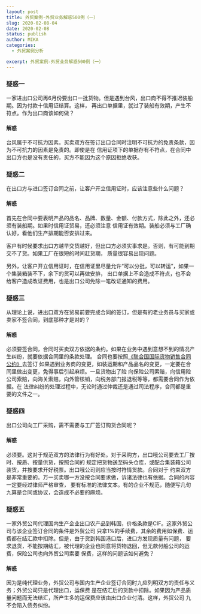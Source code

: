 ```yaml
---
layout: post
title: 外贸案例-外贸业务解惑500例（一）
slug: 2020-02-08-04
date: 2020-02-08
status: publish
author: MIKA
categories: 
  - 外贸案例分析

excerpt: 外贸案例-外贸业务解惑500例（一）
---
```


### 疑惑一

一家进出口公司再6月份要出口一批货物。但是遇到台风，出口商不得不推迟装船期。因为付款十信用证结算。这样，
再出口单据里，就过了装船有效期，产生不符点。作为出口商该如何做？

#### 解惑

台风属于不可抗力因素。买卖双方在签订出口合同时注明不可抗力的免责条款，因为不可抗力的因素是免责的。即使是在
信用证项下的单据存有不符点，在合同中出口方也是没有责任的，买方不能因为这个原因拒绝收获。

### 疑惑二

在出口方与进口签订合同之前，让客户开立信用证时，应该注意些什么问题？

#### 解惑
首先在合同中要表明产品的品名、品牌、数量、金额、付款方式，除此之外，还必须有装船期。如果时信用证贸易，还必须注意
信用证有效期。装船必须与工厂确认好，看他们生产排期能否安排过来。

客户有时候要求出口方越早交货越好，但出口方必须实事求是。否则，有可能到期交不了货。如果工厂在很短的时间赶货期，
质量很容易出现问题。

另外，让客户开立信用证时，在信用证里尽量允许“可以分批，可以转运”，如果一个集装箱装不下，余下的货可以再做安排，
出口单据上不会造成不符点，也不会给客户造成改证费用，也是出口公司免除一笔改证通知的费用。

### 疑惑三
从理论上说，进出口双方在贸易前要完成合同的签订，但是有的老业务员与买家或卖家不签合同，到底那种才是对的？

#### 解惑

必须要签合同，合同时买卖双方依据的条约。如果在业务中遇到意想不到的情况产生纠纷，就要依据合同里的条款处理。
合同也要按照[《联合国国际货物销售合同公约》](https://www.un.org/zh/documents/treaty/files/UNCITRAL-1980.shtml)去签订
如果遇到业务商的变更，如装运期和产品品名的变更，一定要在合同里做出变更，免得事后引起麻烦。一旦货物出了险
向保险公司索赔，向信用险公司索赔，向海关索赔，向外管核销，向税务部门报退税等等，都需要合同作为依据。在
法律纠纷的处理过程中，无论时通过仲裁还是通过司法程序，合同都是重要的文件之一。

### 疑惑四

出口公司向工厂采购，需不需要与工厂签订购货合同呢？

#### 解惑

必须要。这对于规范双方的法律行为有好处。对于采购方，出口哦公司要去工厂按时、按质、按量供货，按照合同的
规定把货物送至码头仓库，或配合集装箱公司装货，并按要求开好税票。出口哦公司则应当按时符情货款。合同对于
约束双方是非常重要的。万一买卖哪一方没按合同要求做，诉诸法律也有依据。合同的内容一定要经过律师严格审查，
要有标准的法律文本。有的企业不规范，随便写几句九算是合同或协议，会造成不必要的麻烦。

### 疑惑五
一家外贸公司代理国内生产企业出口农产品到韩国，价格条款是CIF。这家外贸公司与该企业签订合同的条件是外贸公司
只拿1%的手续费，其余的费用如保费、运费都在结汇款中扣除。但是，由于货到韩国港口后，进口方发现质量有问题，
要求退货，不能按期结汇，被代理的企业也同意将货物退回，但无款付船公司的运费，保险公司也向外贸公司索要
保费，这样的问题该如何避免？

#### 解惑
因为是纯代理业务，外贸公司与国内生产企业签订合同时九应列明双方的责任与义务；外贸公司只是代理出口，运保费
是在结汇后的货款中扣除。如果因为产品质量问题而无法结汇，所产生多的运保费应该由出口企业付清。这样，外贸公司
九不会陷入债务纠纷。
